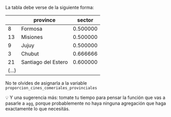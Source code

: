 La tabla debe verse de la siguiente forma: 

||province|sector|
|---|---|---|
|8|Formosa|0.500000|
|13|Misiones|0.500000|
|9|Jujuy|0.500000|
|3|Chubut|0.666666|
|21|Santiago del Estero|0.600000|
|(...)|

No te olvides de asignarla a la variable `proporcion_cines_comeriales_provinciales`

💡 Y una sugerencia más: tomate tu tiempo para pensar la función que vas a pasarle a  `agg`, porque probablemente no haya ninguna agregación que haga exactamente lo que necesitás. 